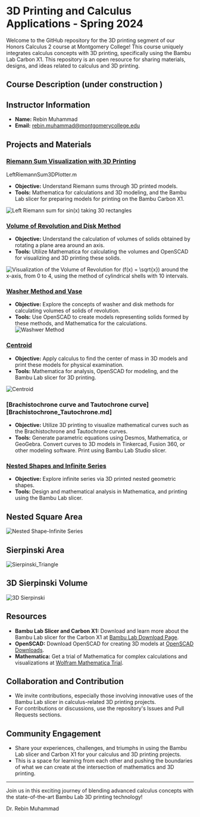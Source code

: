 # 3D Printing and Calculus Applications - Spring 2024

Welcome to the GitHub repository for the 3D printing segment of our Honors Calculus 2 course at Montgomery College! This course uniquely integrates calculus concepts with 3D printing, specifically using the Bambu Lab Carbon X1. This repository is an open resource for sharing materials, designs, and ideas related to calculus and 3D printing.

## Course Description (under construction )



## Instructor Information

- **Name:** Rebin Muhammad
- **Email:** rebin.muhammad@montgomerycollege.edu


  
## Projects and Materials

### [Riemann Sum Visualization with 3D Printing](RiemannSum.md)

LeftRiemannSum3DPlotter.m
- **Objective:** Understand Riemann sums through 3D printed models.
- **Tools:** Mathematica for calculations and  3D modeling, and the Bambu Lab slicer for preparing models for printing on the Bambu Carbon X1.

![Left Riemann sum for sin(x) taking 30 rectangles](https://github.com/Reben80/3DPrintCalculus/blob/main/Reimann_Sum.jpg)


### [Volume of Revolution and Disk Method](Volume_of_Revolution.md)
- **Objective:** Understand the calculation of volumes of solids obtained by rotating a plane area around an axis.
- **Tools:** Utilize Mathematica for calculating the volumes and OpenSCAD for visualizing and 3D printing these solids.

![Visualization of the Volume of Revolution for \(f(x) = \sqrt{x}\) around the x-axis, from 0 to 4, using the method of cylindrical shells with 10 intervals.](plotsolid_Shells_sqrt.jpeg)


### [Washer Method and Vase](Washer_and_Desk.md)
- **Objective:** Explore the concepts of washer and disk methods for calculating volumes of solids of revolution.
- **Tools:** Use OpenSCAD to create models representing solids formed by these methods, and Mathematica for the calculations.
![Washwer Method](washer_method.jpeg)





### [Centroid](CenterofMass.md)
- **Objective:** Apply calculus to find the center of mass in 3D models and print these models for physical examination.
- **Tools:** Mathematica for analysis, OpenSCAD for modeling, and the Bambu Lab slicer for 3D printing.

![Centroid](shape_and_centroid2.jpg)



### [Brachistochrone curve and Tautochrone curve][Brachistochrone_Tautochrone.md]

- **Objective:** Utilize 3D printing to visualize mathematical curves such as the Brachistochrone and Tautochrone curves.
- **Tools:** Generate parametric equations using Desmos, Mathematica, or GeoGebra. Convert curves to 3D models in Tinkercad, Fusion 360, or other modeling software. Print using Bambu Lab Studio slicer.


### [Nested Shapes and Infinite Series](infinite_series.md)
- **Objective:** Explore infinite series via 3D printed nested geometric shapes.
- **Tools:** Design and  mathematical analysis in Mathematica, and printing using the Bambu Lab slicer.

## Nested Square Area
![Nested Shape-Infinite Series](Nested_shapes.jpeg)


## Sierpinski Area
![Sierpinski_Triangle](sierpinski.jpeg)


## 3D Sierpinski Volume

![3D Sierpinski](3d_Sierpinski.jpeg)

## Resources

- **Bambu Lab Slicer and Carbon X1:** Download and learn more about the Bambu Lab slicer for the Carbon X1 at [Bambu Lab Download Page](https://bambulab.com/en/download).
- **OpenSCAD:** Download OpenSCAD for creating 3D models at [OpenSCAD Downloads](https://openscad.org/downloads.html).
- **Mathematica:** Get a trial of Mathematica for complex calculations and visualizations at [Wolfram Mathematica Trial](https://www.wolfram.com/mathematica/trial/).

## Collaboration and Contribution

- We invite contributions, especially those involving innovative uses of the Bambu Lab slicer in calculus-related 3D printing projects.
- For contributions or discussions, use the repository's Issues and Pull Requests sections.

## Community Engagement

- Share your experiences, challenges, and triumphs in using the Bambu Lab slicer and Carbon X1 for your calculus and 3D printing projects.
- This is a space for learning from each other and pushing the boundaries of what we can create at the intersection of mathematics and 3D printing.

---

Join us in this exciting journey of blending advanced calculus concepts with the state-of-the-art Bambu Lab 3D printing technology!

Dr. Rebin Muhammad
